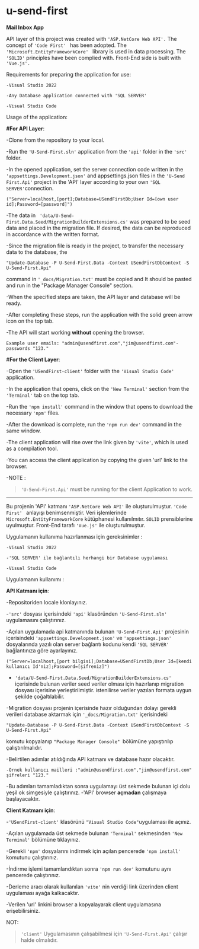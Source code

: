 # u-send-first
**Mail Inbox App**

API layer of this project was created with ```'ASP.NetCore Web API'.```
The concept of ```'Code First' ``` has been adopted.
The ```'Microsoft.EntityFrameworkCore' ``` library is used in data processing.
The ``` 'SOLID' ``` principles have been complied with.
Front-End side is built with ```'Vue.js'.```


Requirements for preparing the application for use:
```
-Visual Studio 2022
```
```
-Any Database application connected with 'SQL SERVER'
```
```
-Visual Studio Code
```
Usage of the application:

**#For API Layer**:

-Clone from the repository to your local.

-Run the ```'U-Send-First.sln'``` application from the ```'api'``` folder in the ```'src'``` folder.

-In the opened application, set the server connection code written in the ``` 'appsettings.Development.json'``` and appsettings.json files in the ```'U-Send First.Api'``` project in the 'API' layer according to your own ```'SQL SERVER'```connection.

  ```("Server=localhost,[port];Database=USendFirstDb;User Id=[own user id];Password=[password]")```
  
-The data in ``` 'data/U-Send-First.Data.Seed/MigrationBuilderExtensions.cs'``` was prepared to be seed data and placed in the migration file. If desired, the data can be reproduced in accordance with the written format.

-Since the migration file is ready in the project, to transfer the necessary data to the database, the 
```
"Update-Database -P U-Send-First.Data -Context USendFirstDbContext -S U-Send-First.Api"
``` 
command in ```'_docs/Migration.txt'``` must be copied and
  It should be pasted and run in the "Package Manager Console" section.
  
-When the specified steps are taken, the API layer and database will be ready.

-After completing these steps, run the application with the solid green arrow icon on the top tab. 

-The API will start working **without** opening the browser.

	Example user emails: "admin@usendfirst.com","jim@usendfirst.com"-passwords "123."

#**For the Client Layer**:

-Open the ```'USendFirst-client'``` folder with the ```'Visual Studio Code'``` application.

-In the application that opens, click on the ```'New Terminal'``` section from the ```'Terminal'``` tab on the top tab.

-Run the ```'npm install'``` command in the window that opens to download the necessary ```'npm'``` files.

-After the download is complete, run the ```'npm run dev'``` command in the same window.

-The client application will rise over the link given by ```'vite'```, which is used as a compilation tool.

-You can access the client application by copying the given 'url' link to the browser.

-NOTE :
>```'U-Send-First.Api'``` must be running for the client Application to work.
  
  ------------------------------------------------------------------------------------------------------------
  
Bu projenin 'API' katmanı ```'ASP.NetCore Web API'``` ile oluşturulmuştur. 
```'Code First' ``` anlayışı benimsenmiştir. 
Veri işlemlerinde ``` Microsoft.EntityFrameworkCore``` kütüphanesi kullanılmıtır. 
```SOLID``` prensiblerine uyulmuştur. 
Front-End tarafı ```'Vue.js'``` ile oluşturulmuştur. 

Uygulamanın kullanıma hazırlanması için gereksinimler :
```
-Visual Studio 2022
```
```
-'SQL SERVER' ile bağlantılı herhangi bir Database uygulaması
```
```
-Visual Studio Code 
```

Uygulamanın kullanımı :

**API Katmanı için**:

-Repositoriden locale klonlayınız.

-```'src'``` dosyası içerisindeki ```'api'``` klasöründen ```'U-Send-First.sln'``` uygulamasını çalıştırınız. 

-Açılan uygulamada api katmanında bulunan ```'U-Send-First.Api'``` projesinin içerisindeki ```'appsettings.Development.json'``` ve ```'appsettings.json'``` dosyalarında yazılı olan server bağlantı kodunu kendi ```'SQL SERVER'``` bağlantınıza göre ayarlayınız.

```("Server=localhost,[port bilgisi];Database=USendFirstDb;User Id=[kendi kullanıcı Id'niz];Password=[şifreniz]")```
	
- ```'data/U-Send-First.Data.Seed/MigrationBuilderExtensions.cs'``` içerisinde bulunan veriler seed veriler olması için hazırlanıp migration dosyası içerisine yerleştirilmiştir. istenilirse veriler yazılan formata uygun şekilde çoğaltılabilir. 

-Migration dosyası projenin içerisinde hazır olduğundan dolayı gerekli verileri database aktarmak için ```'_docs/Migration.txt'``` içerisindeki 
```
"Update-Database -P U-Send-First.Data -Context USendFirstDbContext -S U-Send-First.Api"
```

komutu kopyalanıp ```"Package Manager Console" ```bölümüne yapıştırılıp çalıştırılmalıdır. 

-Belirtilen adımlar atıldığında API katmanı ve database hazır olacaktır. 
```
-Örnek kullanıcı mailleri :"admin@usendfirst.com","jim@usendfirst.com" şifreleri "123."
```

-Bu adımları tamamladıktan sonra uygulamayı üst sekmede bulunan içi dolu yeşil ok simgesiyle çalıştırınız. 
-'API' browser **açmadan** çalışmaya başlayacaktır. 

**Client Katmanı için**:

-```'USendFirst-client'``` klasörünü ```"Visual Studio Code"```uygulaması ile açınız.

-Açılan uygulamada üst sekmede bulunan ```'Terminal'``` sekmesinden ```'New Terminal'``` bölümüne tıklayınız.

-Gerekli ```'npm'``` dosyalarını indirmek için açılan pencerede ```'npm install'``` komutunu çalıştırınız. 

-İndirme işlemi tamamlandıktan sonra ```'npm run dev'``` komutunu aynı pencerede çalıştırınız. 

-Derleme aracı olarak kullanılan ```'vite'``` nin verdiği link üzerinden client uygulaması ayağa kalkacaktır.

-Verilen 'url' linkini browser a kopyalayarak client uygulamasına erişebilirsiniz. 


NOT:
>```'client'``` Uygulamasının çalışabilmesi için ```'U-Send-First.Api'``` çalışır halde olmalıdır.


  
  
  
  
  
